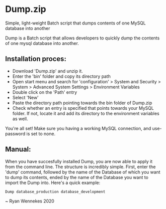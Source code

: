 # Dump.zip
Simple, light-weight Batch script that dumps contents of one MySQL database into another

Dump is a Batch script that allows developers to quickly dump the contents of one mysql database into another.

## Installation proces:

- Download 'Dump.zip' and unzip it.
- Enter the 'bin' folder and copy its directory path
- Open start menu and search for 'configuration' > System and Security > System > Advanced System Settings > Environment Variables
- Double click on the 'Path' entry
- Select 'New'
- Paste the directory path pointing towards the bin folder of Dump.zip
- Check whether an entry is specified that points towards your MySQL folder. If not, locate it and add its directory to the environment variables as well.

You're all set! Make sure you having a working MySQL connection, and use-password is set to none.

## Manual:

When you have succesfully installed Dump, you are now able to apply it from the command line. The structure is incredibly simple. First, enter the 'dump' command, followed by the name of the Database of which you want to dump its contents, ended by the name of the Database you want to import the Dump into. Here's a quick example:

`Dump database_production database_development`


~ Ryan Wennekes 2020

